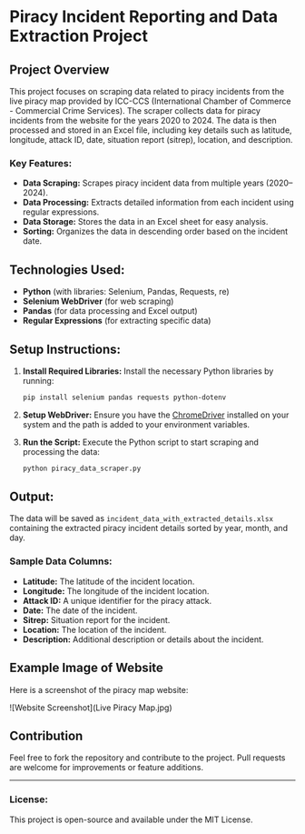 
# Piracy Incident Reporting and Data Extraction Project

## Project Overview

This project focuses on scraping data related to piracy incidents from the live piracy map provided by ICC-CCS (International Chamber of Commerce - Commercial Crime Services). The scraper collects data for piracy incidents from the website for the years 2020 to 2024. The data is then processed and stored in an Excel file, including key details such as latitude, longitude, attack ID, date, situation report (sitrep), location, and description.

### Key Features:
- **Data Scraping:** Scrapes piracy incident data from multiple years (2020–2024).
- **Data Processing:** Extracts detailed information from each incident using regular expressions.
- **Data Storage:** Stores the data in an Excel sheet for easy analysis.
- **Sorting:** Organizes the data in descending order based on the incident date.
  
## Technologies Used:
- **Python** (with libraries: Selenium, Pandas, Requests, re)
- **Selenium WebDriver** (for web scraping)
- **Pandas** (for data processing and Excel output)
- **Regular Expressions** (for extracting specific data)
  
## Setup Instructions:

1. **Install Required Libraries:**
   Install the necessary Python libraries by running:
   ```bash
   pip install selenium pandas requests python-dotenv
   ```

2. **Setup WebDriver:**
   Ensure you have the [ChromeDriver](https://sites.google.com/a/chromium.org/chromedriver/) installed on your system and the path is added to your environment variables.


3. **Run the Script:**
   Execute the Python script to start scraping and processing the data:
   ```bash
   python piracy_data_scraper.py
   ```

## Output:

The data will be saved as `incident_data_with_extracted_details.xlsx` containing the extracted piracy incident details sorted by year, month, and day.

### Sample Data Columns:
- **Latitude:** The latitude of the incident location.
- **Longitude:** The longitude of the incident location.
- **Attack ID:** A unique identifier for the piracy attack.
- **Date:** The date of the incident.
- **Sitrep:** Situation report for the incident.
- **Location:** The location of the incident.
- **Description:** Additional description or details about the incident.

## Example Image of Website

Here is a screenshot of the piracy map website:

![Website Screenshot](Live Piracy Map.jpg)

## Contribution

Feel free to fork the repository and contribute to the project. Pull requests are welcome for improvements or feature additions.

---

### License:
This project is open-source and available under the MIT License.
